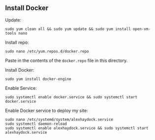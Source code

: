 ## Install Docker

Update:
```
sudo yum clean all && sudo yum update && sudo yum install open-vm-tools nano
```

Install repo:
```
sudo nano /etc/yum.repos.d/docker.repo
```

Paste in the contents of the `docker.repo` file in this directory.

Install Docker:
```
sudo yum install docker-engine
```

Enable Service:
```
sudo systemctl enable docker.service && sudo systemctl start docker.service
```

Enable Docker service to deploy my site:
```
sudo nano /etc/systemd/system/alexhaydock.service
sudo systemctl daemon-reload
sudo systemctl enable alexhaydock.service && sudo systemctl start alexhaydock.service
```
